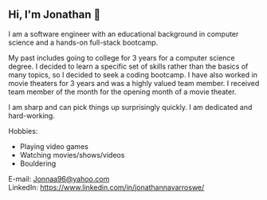 ## Hi, I'm Jonathan 👋

I am a software engineer with an educational background in computer science and a hands-on full-stack bootcamp.

My past includes going to college for 3 years for a computer science degree. I decided to learn a specific set of skills rather than the basics of many topics, so I decided to seek a coding bootcamp. I have also worked in movie theaters for 3 years and was a highly valued team member. I received team member of the month for the opening month of a movie theater. 

I am sharp and can pick things up surprisingly quickly. I am dedicated and hard-working.  

Hobbies:
- Playing video games
- Watching movies/shows/videos
- Bouldering

E-mail: Jonnaa96@yahoo.com  
LinkedIn: https://www.linkedin.com/in/jonathannavarroswe/
<!--
**Jonnaa/Jonnaa** is a ✨ _special_ ✨ repository because its `README.md` (this file) appears on your GitHub profile.

Here are some ideas to get you started:

- 🔭 I’m currently working on ...
- 🌱 I’m currently learning ...
- 👯 I’m looking to collaborate on ...
- 🤔 I’m looking for help with ...
- 💬 Ask me about ...
- 📫 How to reach me: ...
- 😄 Pronouns: ...
- ⚡ Fun fact: ...
- 📫 How to reach me:
-->
